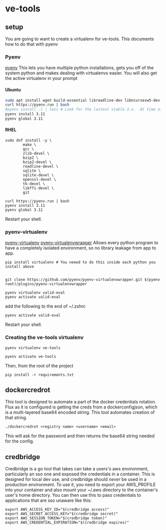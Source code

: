 # ve-tools

## setup

You are going to want to create a virtualenv for ve-tools.  This documents how to do that with pyenv

### Pyenv
[pyenv](https://github.com/pyenv/pyenv)
This lets you have multiple python installations, gets you off of the system python and makes dealing with virtualenvs easier.  You will also get the active virtualenv in your prompt

#### Ubuntu
```zsh
sudo apt install wget build-essential libreadline-dev libncursesw5-dev libssl-dev libsqlite3-dev tk-dev libgdbm-dev libc6-dev libbz2-dev libffi-dev zlib1g-dev lzma lzma-dev liblzma-dev
curl https://pyenv.run | bash
#pyenv install -l | less # Look for the lastest stable 3.x.  At time of writing 3.10.10
pyenv install 3.11
pyenv global 3.11
```

#### RHEL
```
sudo dnf install -y \
        make \
        gcc \
        zlib-devel \
        bzip2 \
        bzip2-devel \
        readline-devel \
        sqlite \
        sqlite-devel \
        openssl-devel \
        tk-devel \
        libffi-devel \
        git

curl https://pyenv.run | bash
pyenv install 3.11
pyenv global 3.11
```

Restart your shell.
### pyenv-virtualenv
[pyenv-virtualenv](https://github.com/pyenv/pyenv-virtualenv)
[pyenv-virtualenvwrapper](https://github.com/pyenv/pyenv-virtualenvwrapper)
Allows every python program to have a completely isolated environment, so no library leakage from app to app.

```
pip install virtualenv # You neeed to do this inside each python you install above


git clone https://github.com/pyenv/pyenv-virtualenvwrapper.git $(pyenv root)/plugins/pyenv-virtualenvwrapper

pyenv virtualenv valid-eval
pyenv activate valid-eval
```

add the following to the end of ~/.zshrc

```
pyenv activate valid-eval
```

Restart your shell.

### Creating the ve-tools virtualenv

```pyenv virtualenv ve-tools```

```pyenv activate ve-tools```

Then, from the root of the project

```pip install -r requirements.txt```

## dockercredrot

This tool is designed to automate a part of the docker credentials rotation.  Flux as it is configured is getting the creds from a dockerconfigjson, which is a multi-layered base64 encoded string.  This tool automates creation of that string.

```./dockercredrot <registry name> <username> <email>```

This will ask for the password and then returns the base64 string needed for the config.

## credbridge

Credbridge is a go tool that takes can take a users's aws environment, particularly an sso one and exposed the credentials in a container.  This is designed for local dev use, and credbridge should _never_ be used in a production environment.  To use it, you need to export your AWS_PROFILE into your container and also mount your ~/.aws directory to the container's user's home directory.  You can then use this to pass credentials to applications that are sso unaware like this:

```
export AWS_ACCESS_KEY_ID="$(credbridge access)"
export AWS_SECRET_ACCESS_KEY="$(credbridge secret)"
export AWS_SESSION_TOKEN="$(credbridge token)"
export AWS_CREDENTIAL_EXPIRATION="$(credbridge expires)"
```
